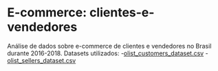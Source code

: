 # E-commerce: clientes-e-vendedores
Análise de dados sobre e-commerce de clientes e vendedores no Brasil durante 2016-2018.
 Datasets utilizados:
-[olist_customers_dataset.csv](https://github.com/FKENZOLS/E-commerce-clientes-e-vendedores/files/9202669/olist_customers_dataset.csv)
-[olist_sellers_dataset.csv](https://github.com/FKENZOLS/E-commerce-clientes-e-vendedores/files/9202674/olist_sellers_dataset.csv)
